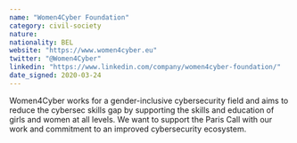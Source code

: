 ```yaml
---
name: "Women4Cyber Foundation"
category: civil-society
nature:
nationality: BEL
website: "https://www.women4cyber.eu"
twitter: "@Women4Cyber"
linkedin: "https://www.linkedin.com/company/women4cyber-foundation/"
date_signed: 2020-03-24
---
```

Women4Cyber works for a gender-inclusive cybersecurity field and aims to reduce the cybersec skills gap by supporting the skills and education of girls and women at all levels. We want to support the Paris Call with our work and commitment to an improved cybersecurity ecosystem.
